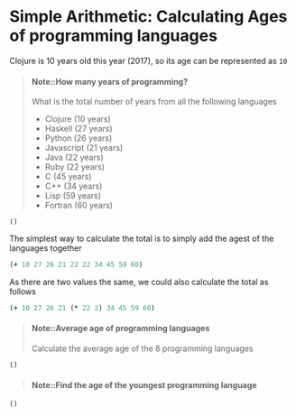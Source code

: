 # Simple Arithmetic: Calculating Ages of programming languages


Clojure is 10 years old this year (2017), so its age can be represented as `10`


> #### Note::How many years of programming?
> What is the total number of years from all the following languages
> * Clojure (10 years)
> * Haskell (27 years)
> * Python (26 years)
> * Javascript (21 years)
> * Java (22 years)
> * Ruby (22 years)
> * C (45 years)
> * C++ (34 years)
> * Lisp (59 years)
> * Fortran (60 years)
>
```eval-clojure
()
```

<!--sec data-title="Example answer..." data-id="answer001" data-collapse=true ces-->
The simplest way to calculate the total is to simply add the agest of the languages together

```clojure
(+ 10 27 26 21 22 22 34 45 59 60)
```

As there are two values the same, we could also calculate the total as follows

```clojure
(+ 10 27 26 21 (* 22 2) 34 45 59 60)
```
<!--endsec-->


> #### Note::Average age of programming languages
> Calculate the average age of the 8 programming languages
```eval-clojure
()
```


> #### Note::Find the age of the youngest programming language
```eval-clojure
()
```
